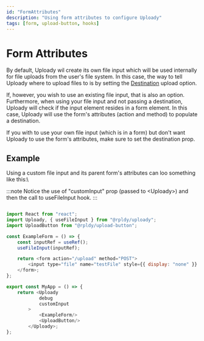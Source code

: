 ```yaml
---
id: "FormAttributes"
description: "Using form attributes to configure Uploady"
tags: [form, upload-button, hooks]
---
```


# Form Attributes

By default, Uploady wil create its own file input which will be used internally for file uploads from the user's file system.
In this case, the way to tell Uploady where to upload files to is by setting the [Destination](../../getting-started/concepts#destination) upload option.

If, however, you wish to use an existing file input, that is also an option.
Furthermore, when using your file input and not passing a destination, Uploady will check if the input element resides in a form element.
In this case, Uploady will use the form's attributes (action and method) to populate a destination.

If you with to use your own file input (which is in a form) but don't want Uploady to use the form's attributes, make sure to set the destination prop.

## Example

Using a custom file input and its parent form's attributes can loo something like this:\

:::note
Notice the use of "customInput" prop (passed to &lt;Uploady&gt;) and then the call to useFileInput hook.
:::

```javascript

import React from "react";
import Uploady, { useFileInput } from "@rpldy/uploady";
import UploadButton from "@rpldy/upload-button";

const ExampleForm = () => {
    const inputRef = useRef();
    useFileInput(inputRef);

    return <form action="/upload" method="POST">
        <input type="file" name="testFile" style={{ display: "none" }} ref={inputRef}/>
    </form>;
};

export const MyApp = () => {
    return <Uploady
            debug
            customInput
        >
            <ExampleForm/>
            <UploadButton/>
        </Uploady>;
};

``` 

